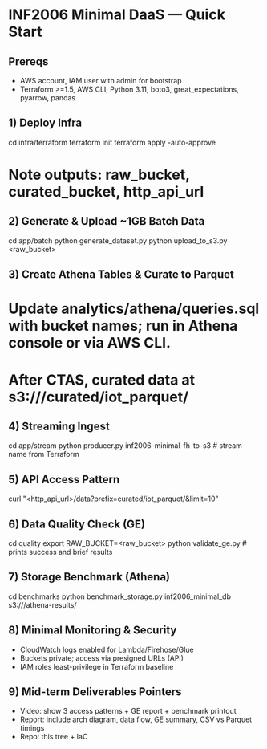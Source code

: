 # INF2006 Minimal DaaS — Quick Start

## Prereqs
- AWS account, IAM user with admin for bootstrap
- Terraform >=1.5, AWS CLI, Python 3.11, boto3, great_expectations, pyarrow, pandas

## 1) Deploy Infra
cd infra/terraform
terraform init
terraform apply -auto-approve
# Note outputs: raw_bucket, curated_bucket, http_api_url

## 2) Generate & Upload ~1GB Batch Data
cd app/batch
python generate_dataset.py
python upload_to_s3.py <raw_bucket>

## 3) Create Athena Tables & Curate to Parquet
# Update analytics/athena/queries.sql with bucket names; run in Athena console or via AWS CLI.
# After CTAS, curated data at s3://<curated-bucket>/curated/iot_parquet/

## 4) Streaming Ingest
cd app/stream
python producer.py inf2006-minimal-fh-to-s3  # stream name from Terraform

## 5) API Access Pattern
curl "<http_api_url>/data?prefix=curated/iot_parquet/&limit=10"

## 6) Data Quality Check (GE)
cd quality
export RAW_BUCKET=<raw_bucket>
python validate_ge.py  # prints success and brief results

## 7) Storage Benchmark (Athena)
cd benchmarks
python benchmark_storage.py inf2006_minimal_db s3://<curated-bucket>/athena-results/

## 8) Minimal Monitoring & Security
- CloudWatch logs enabled for Lambda/Firehose/Glue
- Buckets private; access via presigned URLs (API)
- IAM roles least-privilege in Terraform baseline

## 9) Mid-term Deliverables Pointers
- Video: show 3 access patterns + GE report + benchmark printout
- Report: include arch diagram, data flow, GE summary, CSV vs Parquet timings
- Repo: this tree + IaC
